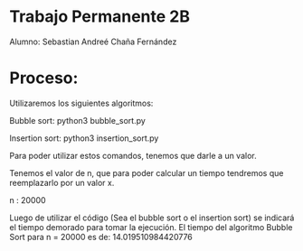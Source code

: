 # Trabajo Permanente 2B
Alumno: Sebastian Andreé Chaña Fernández
# Proceso:
Utilizaremos los siguientes algoritmos:

Bubble sort:
python3 bubble_sort.py


Insertion sort:
python3 insertion_sort.py

Para poder utilizar estos comandos, tenemos que darle a un valor.


Tenemos el valor de n, que para poder calcular un tiempo tendremos que reemplazarlo por un valor x.


n : 20000

Luego de utilizar el código (Sea el bubble sort o el insertion sort) se indicará el tiempo demorado para tomar la ejecución.
El tiempo del algoritmo Bubble Sort para n = 20000 es de: 14.019510984420776
